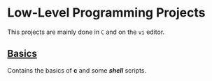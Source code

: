 # Low-Level Programming Projects
This projects are mainly done in `C` and on the `vi` editor.

## [Basics](./0x00-hello_world)
Contains the basics of **c** and some ***shell*** scripts.
